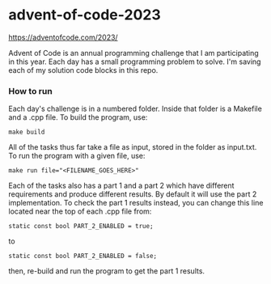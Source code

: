 # advent-of-code-2023

https://adventofcode.com/2023/

Advent of Code is an annual programming challenge that I am participating in this year.  Each day has a small programming problem to solve.  I'm saving each of my solution code blocks in this repo.

### How to run

Each day's challenge is in a numbered folder.  Inside that folder is a Makefile and a .cpp file.  To build the program, use:

    make build

All of the tasks thus far take a file as input, stored in the folder as input.txt.  To run the program with a given file, use:

    make run file="<FILENAME_GOES_HERE>"

Each of the tasks also has a part 1 and a part 2 which have different requirements and produce different results.  By default it will use the part 2 implementation.  To check the part 1 results instead, you can change this line located near the top of each .cpp file from:

    static const bool PART_2_ENABLED = true;

to

    static const bool PART_2_ENABLED = false;

then, re-build and run the program to get the part 1 results.
